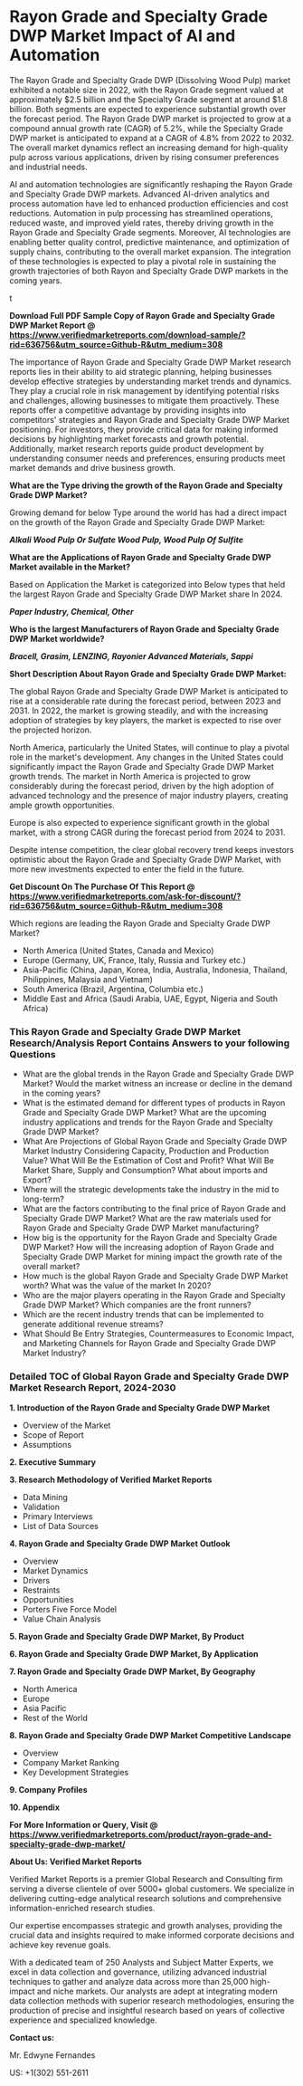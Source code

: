 <meta name="title" content="Global Rayon Grade and Specialty Grade DWP Market Impact of AI and Automation"><meta name="description" content="The Rayon Grade and Specialty Grade DWP (Dissolving Wood Pulp) market exhibited a notable size in 2022, with the Rayon Grade segment valued at approximately $2.5 billi"><meta name="title" content="Rayon Grade and Specialty Grade DWP Market Size, Share, Scope, Trends, Growth, Opportunities, Analysis, Forecast"><h1>Rayon Grade and Specialty Grade DWP Market Impact of AI and Automation</h1><p>The Rayon Grade and Specialty Grade DWP (Dissolving Wood Pulp) market exhibited a notable size in 2022, with the Rayon Grade segment valued at approximately $2.5 billion and the Specialty Grade segment at around $1.8 billion. Both segments are expected to experience substantial growth over the forecast period. The Rayon Grade DWP market is projected to grow at a compound annual growth rate (CAGR) of 5.2%, while the Specialty Grade DWP market is anticipated to expand at a CAGR of 4.8% from 2022 to 2032. The overall market dynamics reflect an increasing demand for high-quality pulp across various applications, driven by rising consumer preferences and industrial needs.</p><p>AI and automation technologies are significantly reshaping the Rayon Grade and Specialty Grade DWP markets. Advanced AI-driven analytics and process automation have led to enhanced production efficiencies and cost reductions. Automation in pulp processing has streamlined operations, reduced waste, and improved yield rates, thereby driving growth in the Rayon Grade and Specialty Grade segments. Moreover, AI technologies are enabling better quality control, predictive maintenance, and optimization of supply chains, contributing to the overall market expansion. The integration of these technologies is expected to play a pivotal role in sustaining the growth trajectories of both Rayon and Specialty Grade DWP markets in the coming years.</p>t</p><p id="" class=""><strong>Download Full PDF Sample Copy of Rayon Grade and Specialty Grade DWP Market Report @ <a href="https://www.verifiedmarketreports.com/download-sample/?rid=636756&utm_source=Github-R&utm_medium=308" target="_blank">https://www.verifiedmarketreports.com/download-sample/?rid=636756&utm_source=Github-R&utm_medium=308</a></strong></p><p>The importance of&nbsp;Rayon Grade and Specialty Grade DWP Market research reports lies in their ability to aid strategic planning, helping businesses develop effective strategies by understanding market trends and dynamics. They play a crucial role in risk management by identifying potential risks and challenges, allowing businesses to mitigate them proactively. These reports offer a competitive advantage by providing insights into competitors' strategies and Rayon Grade and Specialty Grade DWP Market positioning. For investors, they provide critical data for making informed decisions by highlighting market forecasts and growth potential. Additionally, market research reports guide product development by understanding consumer needs and preferences, ensuring products meet market demands and drive business growth.</p><p><strong>What are the&nbsp;Type driving the growth of the Rayon Grade and Specialty Grade DWP Market?</strong></p><p id="" class="">Growing demand for below Type around the world has had a direct impact on the growth of the Rayon Grade and Specialty Grade DWP Market:</p><em><strong>Alkali Wood Pulp Or Sulfate Wood Pulp, Wood Pulp Of Sulfite</strong></em></p><strong>What are the&nbsp;Applications&nbsp;of Rayon Grade and Specialty Grade DWP Market available in the Market?</strong></p><p id="" class="">Based on Application the Market is categorized into Below types that held the largest Rayon Grade and Specialty Grade DWP Market share In 2024.</p><em><strong>Paper Industry, Chemical, Other</strong></em></p><strong>Who is the largest Manufacturers of Rayon Grade and Specialty Grade DWP Market worldwide?</strong></p><p><em><strong>Bracell, Grasim, LENZING, Rayonier Advanced Materials, Sappi</strong></em></p><p id="" class=""><strong>Short Description About Rayon Grade and Specialty Grade DWP Market:</strong></p><p>The global Rayon Grade and Specialty Grade DWP Market is anticipated to rise at a considerable rate during the forecast period, between 2023 and 2031. In 2022, the market is growing steadily, and with the increasing adoption of strategies by key players, the market is expected to rise over the projected horizon.</p><p>North America, particularly the United States, will continue to play a pivotal role in the market's development. Any changes in the United States could significantly impact the Rayon Grade and Specialty Grade DWP Market growth trends. The market in North America is projected to grow considerably during the forecast period, driven by the high adoption of advanced technology and the presence of major industry players, creating ample growth opportunities.</p><p>Europe is also expected to experience significant growth in the global market, with a strong CAGR during the forecast period from 2024 to 2031.</p><p>Despite intense competition, the clear global recovery trend keeps investors optimistic about the Rayon Grade and Specialty Grade DWP Market, with more new investments expected to enter the field in the future.</p><p id="" class=""><strong>Get Discount On The Purchase Of This Report @ <a href="https://www.verifiedmarketreports.com/ask-for-discount/?rid=636756&utm_source=Github-R&utm_medium=308" target="_blank">https://www.verifiedmarketreports.com/ask-for-discount/?rid=636756&utm_source=Github-R&utm_medium=308</a></strong></p>Which regions are leading the Rayon Grade and Specialty Grade DWP Market?</p><ul><li>North America (United States, Canada and Mexico)</li><li>Europe (Germany, UK, France, Italy, Russia and Turkey etc.)</li><li>Asia-Pacific (China, Japan, Korea, India, Australia, Indonesia, Thailand, Philippines, Malaysia and Vietnam)</li><li>South America (Brazil, Argentina, Columbia etc.)</li><li>Middle East and Africa (Saudi Arabia, UAE, Egypt, Nigeria and South Africa)</li></ul><h3 id="" class="">This Rayon Grade and Specialty Grade DWP Market Research/Analysis Report Contains Answers to your following Questions</h3><ul><li>What are the global trends in the Rayon Grade and Specialty Grade DWP Market? Would the market witness an increase or decline in the demand in the coming years?</li><li>What is the estimated demand for different types of products in Rayon Grade and Specialty Grade DWP Market? What are the upcoming industry applications and trends for the Rayon Grade and Specialty Grade DWP Market?</li><li>What Are Projections of Global Rayon Grade and Specialty Grade DWP Market Industry Considering Capacity, Production and Production Value? What Will Be the Estimation of Cost and Profit? What Will Be Market Share, Supply and Consumption? What about imports and Export?</li><li>Where will the strategic developments take the industry in the mid to long-term?</li><li>What are the factors contributing to the final price of Rayon Grade and Specialty Grade DWP Market? What are the raw materials used for Rayon Grade and Specialty Grade DWP Market manufacturing?</li><li>How big is the opportunity for the Rayon Grade and Specialty Grade DWP Market? How will the increasing adoption of Rayon Grade and Specialty Grade DWP Market for mining impact the growth rate of the overall market?</li><li>How much is the global Rayon Grade and Specialty Grade DWP Market worth? What was the value of the market In 2020?</li><li>Who are the major players operating in the Rayon Grade and Specialty Grade DWP Market? Which companies are the front runners?</li><li>Which are the recent industry trends that can be implemented to generate additional revenue streams?</li><li>What Should Be Entry Strategies, Countermeasures to Economic Impact, and Marketing Channels for Rayon Grade and Specialty Grade DWP Market Industry?</li></ul><h3 id="" class="">Detailed TOC of Global Rayon Grade and Specialty Grade DWP Market Research Report, 2024-2030</h3><p id="" class=""><strong>1. Introduction of the Rayon Grade and Specialty Grade DWP Market</strong></p><ul><li>Overview of the Market</li><li>Scope of Report</li><li>Assumptions</li></ul><p id="" class=""><strong>2. Executive Summary</strong></p><p id="" class=""><strong>3. Research Methodology of Verified Market Reports</strong></p><ul><li>Data Mining</li><li>Validation</li><li>Primary Interviews</li><li>List of Data Sources</li></ul><p id="" class=""><strong>4. Rayon Grade and Specialty Grade DWP Market Outlook</strong></p><ul><li>Overview</li><li>Market Dynamics</li><li>Drivers</li><li>Restraints</li><li>Opportunities</li><li>Porters Five Force Model</li><li>Value Chain Analysis</li></ul><p id="" class=""><strong>5. Rayon Grade and Specialty Grade DWP Market, By Product</strong></p><p id="" class=""><strong>6. Rayon Grade and Specialty Grade DWP Market, By Application</strong></p><p id="" class=""><strong>7. Rayon Grade and Specialty Grade DWP Market, By Geography</strong></p><ul><li>North America</li><li>Europe</li><li>Asia Pacific</li><li>Rest of the World</li></ul><p id="" class=""><strong>8. Rayon Grade and Specialty Grade DWP Market Competitive Landscape</strong></p><ul><li>Overview</li><li>Company Market Ranking</li><li>Key Development Strategies</li></ul><p id="" class=""><strong>9. Company Profiles</strong></p><p id="" class=""><strong>10. Appendix</strong></p><p id="" class=""><strong>For More Information or Query, Visit @ <a href="https://www.verifiedmarketreports.com/product/rayon-grade-and-specialty-grade-dwp-market/" target="_blank">https://www.verifiedmarketreports.com/product/rayon-grade-and-specialty-grade-dwp-market/</a></strong></p><p id="" class=""><strong>About Us: Verified Market Reports</strong></p><p id="" class="">Verified Market Reports is a premier Global Research and Consulting firm serving a diverse clientele of over 5000+ global customers. We specialize in delivering cutting-edge analytical research solutions and comprehensive information-enriched research studies.</p><p id="" class="">Our expertise encompasses strategic and growth analyses, providing the crucial data and insights required to make informed corporate decisions and achieve key revenue goals.</p><p id="" class="">With a dedicated team of 250 Analysts and Subject Matter Experts, we excel in data collection and governance, utilizing advanced industrial techniques to gather and analyze data across more than 25,000 high-impact and niche markets. Our analysts are adept at integrating modern data collection methods with superior research methodologies, ensuring the production of precise and insightful research based on years of collective experience and specialized knowledge.</p><p id="" class=""><strong>Contact us:</strong></p><p id="" class="">Mr. Edwyne Fernandes</p><p id="" class="">US: +1(302) 551-2611</p>